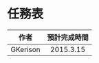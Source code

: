 # 任務表
| 作者          	|預計完成時間    			|
| ------------- |:---------------------:| 
|  GKerison 	|   2015.3.15			|
